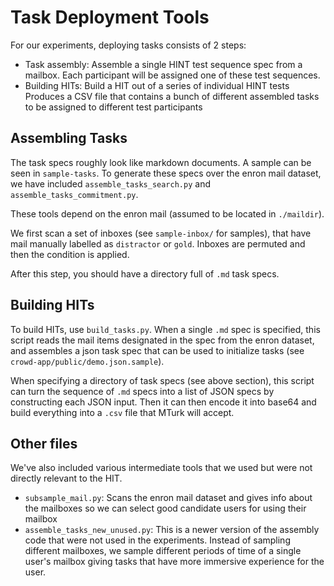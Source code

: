 # Task Deployment Tools

For our experiments, deploying tasks consists of 2 steps:
- Task assembly: Assemble a single HINT test sequence spec from a mailbox.
    Each participant will be assigned one of these test sequences.
- Building HITs: Build a HIT out of a series of individual HINT tests
    Produces a CSV file that contains a bunch of different assembled tasks to
    be assigned to different test participants

## Assembling Tasks

The task specs roughly look like markdown documents. A sample can be seen in
`sample-tasks`. To generate these specs over the enron mail dataset, we have
included `assemble_tasks_search.py` and `assemble_tasks_commitment.py`.

These tools depend on the enron mail (assumed to be located in `./maildir`).

We first scan a set of inboxes (see `sample-inbox/` for samples), that have mail
manually labelled as `distractor` or `gold`. Inboxes are permuted and then
the condition is applied.

After this step, you should have a directory full of `.md` task specs.

## Building HITs

To build HITs, use `build_tasks.py`. When a single `.md` spec is specified,
this script reads the mail items designated in the spec from the enron dataset,
and assembles a json task spec that can be used to initialize tasks (see
`crowd-app/public/demo.json.sample`).

When specifying a directory of task specs (see above section), this script can
turn the sequence of `.md` specs into a list of JSON specs by constructing each
JSON input. Then it can then encode it into base64 and build everything into a
`.csv` file that MTurk will accept.

## Other files
We've also included various intermediate tools that we used but were not
directly relevant to the HIT.

- `subsample_mail.py`: Scans the enron mail dataset and gives info about the
    mailboxes so we can select good candidate users for using their mailbox
- `assemble_tasks_new_unused.py`: This is a newer version of the assembly code
    that were not used in the experiments. Instead of sampling different
    mailboxes, we sample different periods of time of a single user's mailbox
    giving tasks that have more immersive experience for the user.
